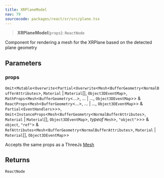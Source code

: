 ```yaml
---
title: XRPlaneModel
nav: 79
sourcecode: packages/react/xr/src/plane.tsx
---
```


> **XRPlaneModel**(`props`): `ReactNode`

Component for rendering a mesh for the XRPlane based on the detected plane geometry

## Parameters

### props

`Omit`\<`Mutable`\<`Overwrite`\<`Partial`\<`Overwrite`\<`Mesh`\<`BufferGeometry`\<`NormalBufferAttributes`\>, `Material` \| `Material`[], `Object3DEventMap`\>, `MathProps`\<`Mesh`\<`BufferGeometry`\<...\>, ... \| ..., `Object3DEventMap`\>\> & `ReactProps`\<`Mesh`\<`BufferGeometry`\<...\>, ... \| ..., `Object3DEventMap`\>\> & `Partial`\<`EventHandlers`\>\>\>, `Omit`\<`InstanceProps`\<`Mesh`\<`BufferGeometry`\<`NormalBufferAttributes`\>, `Material` \| `Material`[], `Object3DEventMap`\>, *typeof* `Mesh`\>, `"object"`\>\>\> & `object`, `"ref"`\> & `RefAttributes`\<`Mesh`\<`BufferGeometry`\<`NormalBufferAttributes`\>, `Material` \| `Material`[], `Object3DEventMap`\>\>

Accepts the same props as a ThreeJs [Mesh](https://threejs.org/docs/#api/en/objects/Mesh)

## Returns

`ReactNode`

